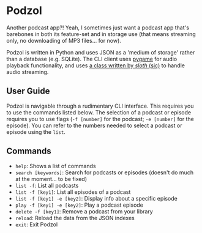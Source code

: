 # Podzol
Another podcast app?! Yeah, I sometimes just want a podcast app that's barebones in both its feature-set and in storage use (that means streaming only, no downloading of MP3 files... for now).

Podzol is written in Python and uses JSON as a 'medium of storage' rather than a database (e.g. SQLite). The CLI client uses [pygame](https://www.pygame.org/news) for audio playback functionality, and uses [a class written by *sloth* (sic)](https://stackoverflow.com/a/58763348) to handle audio streaming.

## User Guide
Podzol is navigable through a rudimentary CLI interface. This requires you to use the commands listed below. The selection of a podcast or episode requires you to use flags (`-f [number]` for the podcast; `-e [number]` for the episode). You can refer to the numbers needed to select a podcast or episode using the `list`.

## Commands
- `help`: Shows a list of commands
- `search [keywords]`: Search for podcasts or episodes (doesn't do much at the moment... to be fixed)
- `list -f`: List all podcasts
- `list -f [key1]`: List all episodes of a podcast
- `list -f [key1] -e [key2]`: Display info about a specific episode
- `play -f [key1] -e [key2]`: Play a podcast episode
- `delete -f [key1]`: Remove a podcast from your library
- `reload`: Reload the data from the JSON indexes
- `exit`: Exit Podzol